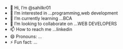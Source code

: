 - 👋 Hi, I’m @sahilkr01
- 👀 I’m interested in ...programming,web development
- 🌱 I’m currently learning ...BCA
- 💞️ I’m looking to collaborate on ...WEB DEVELOPERS
- 📫 How to reach me ...linkedin
- 😄 Pronouns: ...
- ⚡ Fun fact: ...

<!---
sahilkr01/sahilkr01 is a ✨ special ✨ repository because its `README.md` (this file) appears on your GitHub profile.
You can click the Preview link to take a look at your changes.
--->
